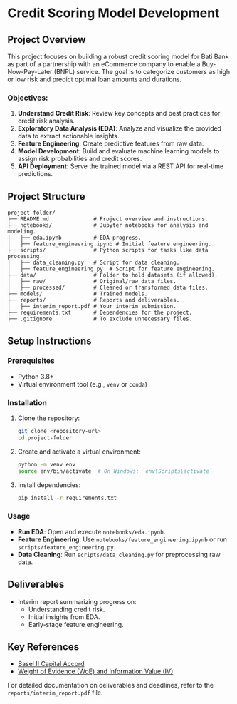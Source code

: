 # Credit Scoring Model Development

## Project Overview
This project focuses on building a robust credit scoring model for Bati Bank as part of a partnership with an eCommerce company to enable a Buy-Now-Pay-Later (BNPL) service. The goal is to categorize customers as high or low risk and predict optimal loan amounts and durations.

### Objectives:
1. **Understand Credit Risk**: Review key concepts and best practices for credit risk analysis.
2. **Exploratory Data Analysis (EDA)**: Analyze and visualize the provided data to extract actionable insights.
3. **Feature Engineering**: Create predictive features from raw data.
4. **Model Development**: Build and evaluate machine learning models to assign risk probabilities and credit scores.
5. **API Deployment**: Serve the trained model via a REST API for real-time predictions.

## Project Structure
```
project-folder/
├── README.md              # Project overview and instructions.
├── notebooks/             # Jupyter notebooks for analysis and modeling.
│   ├── eda.ipynb          # EDA progress.
│   ├── feature_engineering.ipynb # Initial feature engineering.
├── scripts/               # Python scripts for tasks like data processing.
│   ├── data_cleaning.py   # Script for data cleaning.
│   ├── feature_engineering.py  # Script for feature engineering.
├── data/                  # Folder to hold datasets (if allowed).
│   ├── raw/               # Original/raw data files.
│   ├── processed/         # Cleaned or transformed data files.
├── models/                # Trained models.
├── reports/               # Reports and deliverables.
│   ├── interim_report.pdf # Your interim submission.
├── requirements.txt       # Dependencies for the project.
├── .gitignore             # To exclude unnecessary files.
```

## Setup Instructions

### Prerequisites
- Python 3.8+
- Virtual environment tool (e.g., `venv` or `conda`)

### Installation
1. Clone the repository:
   ```bash
   git clone <repository-url>
   cd project-folder
   ```
2. Create and activate a virtual environment:
   ```bash
   python -m venv env
   source env/bin/activate  # On Windows: `env\Scripts\activate`
   ```
3. Install dependencies:
   ```bash
   pip install -r requirements.txt
   ```

### Usage
- **Run EDA**: Open and execute `notebooks/eda.ipynb`.
- **Feature Engineering**: Use `notebooks/feature_engineering.ipynb` or run `scripts/feature_engineering.py`.
- **Data Cleaning**: Run `scripts/data_cleaning.py` for preprocessing raw data.

## Deliverables
- Interim report summarizing progress on:
  - Understanding credit risk.
  - Initial insights from EDA.
  - Early-stage feature engineering.

## Key References
- [Basel II Capital Accord](https://www.bis.org/publ/bcbs107.htm)
- [Weight of Evidence (WoE) and Information Value (IV)](https://www.listendata.com/2015/03/weight-of-evidence-woe-and-information.html)

For detailed documentation on deliverables and deadlines, refer to the `reports/interim_report.pdf` file.

